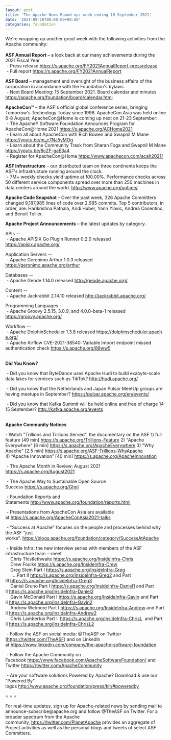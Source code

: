```yaml
---
layout: post
title: 'The Apache News Round-up: week ending 10 September 2021'
date: '2021-09-10T00:00:00+00:00'
categories: foundation
---
```

<p></p><p></p><p></p><p></p><p></p><p></p><p></p><p></p><p></p><p></p><p></p><p>We're wrapping up another great week with the following activities from the Apache community:<br><br>
<b>ASF Annual Report</b> – a look back at our many achievements during the 2021 Fiscal Year<br>
&nbsp;- Press release <a href="https://s.apache.org/FY2021AnnualReport-pressrelease" target="_blank">https://s.apache.org/FY2021AnnualReport-pressrelease </a><br>
&nbsp;- Full report <a href="https://s.apache.org/FY2021AnnualReport" target="_blank">https://s.apache.org/FY2021AnnualReport</a></p><span style="font-weight: 700;">ASF Board</span>&nbsp;– management and oversight of the business affairs of the corporation in accordance with the Foundation's bylaws.<br>&nbsp;- Next Board Meeting: 15 September 2021. Board calendar and minutes <a href="https://apache.org/foundation/board/calendar.html" target="_blank">https://apache.org/foundation/board/calendar.html</a><p></p><p><span style="font-weight: 700;">ApacheCon™</span>&nbsp;– the ASF's official global conference series, bringing Tomorrow's Technology Today since 1998. ApacheCon Asia was held online 6-8 August; ApacheCon@Home is coming up next on 21-23 September:<br>&nbsp;- The Apache® Software Foundation Announces Program for ApacheCon@Home 2021 <a href="https://s.apache.org/ACHome2021" rel="noreferrer" target="_blank" data-saferedirecturl="https://www.google.com/url?q=https://s.apache.org/ACHome2021&amp;source=gmail&amp;ust=1629464796524000&amp;usg=AFQjCNGokj3C2GJ8g64IBFk7UxFH9KlaAw">https://s.apache.org/ACHome202<wbr>1<br></a>&nbsp;- <span class="css-901oao css-16my406 r-poiln3 r-bcqeeo r-qvutc0">Learn all about ApacheCon with Rich Bowen and Swapnil M Mane </span><span class="css-901oao css-16my406 r-poiln3 r-bcqeeo r-qvutc0"><a href="https://youtu.be/m_c7NJ5yMOg" target="_blank">https://youtu.be/m_c7NJ5yMOg</a><br>&nbsp;- Learn about the Community Track from Sharan Foga and Swapnil M Mane </span><a href="https://youtu.be/8cZF-gaE3a4" target="_blank" data-saferedirecturl="https://www.google.com/url?q=https://youtu.be/8cZF-gaE3a4&amp;source=gmail&amp;ust=1630072353387000&amp;usg=AFQjCNHT6Jom17mWOHMP2WFmIUWDu-KG7w">https://youtu.be/8cZF-gaE3a4</a><br>&nbsp;- Register for ApacheCon@Home&nbsp;<a href="https://www.apachecon.com/acah2021/" target="_blank">https://www.apachecon.com/acah2021/</a><br></p><p><span style="font-weight: 700;">ASF Infrastructure</span>&nbsp;– our distributed team on three continents keeps the ASF's infrastructure running around the clock.<br>&nbsp;- 7M+ weekly checks yield uptime at 100.00%. Performance checks across 50 different service components spread over more than 250 machines in data centers around the world.&nbsp;<a href="http://www.apache.org/uptime/" target="_blank">http://www.apache.org/uptime/</a><br></p><p><span style="font-weight: 700;">Apache Code Snapshot&nbsp;</span>– Over the past week, 326 Apache Committers changed 9,187,985 lines of code over 2,985 commits. Top 5 contributors, in order, are: Harikrishna Patnala, Andi Huber, Yann Ylavic, Andrea Cosentino, and Benoit Tellier.<span></span>&nbsp;<span style="font-weight: 700;"> &nbsp; &nbsp; </span></p><p><span style="font-weight: 700;">Apache Project Announcements</span>&nbsp;– the latest updates by category.</p><p>APIs --<br>
&nbsp;- Apache <span class="il">APISIX</span> Go Plugin Runner 0.2.0 released <a href="https://apisix.apache.org/" rel="noreferrer" target="_blank" data-saferedirecturl="https://www.google.com/url?q=https://apisix.apache.org/&amp;source=gmail&amp;ust=1631327526078000&amp;usg=AFQjCNEqVJ6S2jtpVtzdhtPYG15cIN5p2Q">https://<span class="il">apisix</span>.apache.org/</a></p><p>Application Servers --<br>&nbsp;- Apache Geronimo Arthur 1.0.3 released <a href="https://geronimo.apache.org/arthur" target="_blank">https://geronimo.apache.org/arthur</a>
</p>Databases --<br>&nbsp;- Apache <span class="il">Geode</span> 1.14.0 released <a href="http://geode.apache.org/" rel="noreferrer" target="_blank" data-saferedirecturl="https://www.google.com/url?q=http://geode.apache.org/&amp;source=gmail&amp;ust=1631327532917000&amp;usg=AFQjCNF81UYsh4FBH5QTSKZDgXrsRxB4nQ">http://<span class="il">geode</span>.apache.org/</a><p></p><p>Content --<br>&nbsp;- Apache <span class="il">Jackrabbit</span> 2.14.10 released <a href="http://jackrabbit.apache.org/" rel="noreferrer" target="_blank" data-saferedirecturl="https://www.google.com/url?q=http://jackrabbit.apache.org/&amp;source=gmail&amp;ust=1631327531038000&amp;usg=AFQjCNHxXs4OiJVkeRp9roRMpA4jMj-akQ">http://<span class="il">jackrabbit</span>.apache.org/</a></p>Programming Languages --<br>&nbsp;- Apache <span class="il">Groovy</span> 2.5.15, 3.0.9, and 4.0.0-beta-1 released <a href="https://groovy.apache.org/" rel="noreferrer" target="_blank" data-saferedirecturl="https://www.google.com/url?q=https://groovy.apache.org/&amp;source=gmail&amp;ust=1631328330996000&amp;usg=AFQjCNHnoHEQvFGdvwf4Wmz9d4svUR8HPQ">https://<span class="il">groovy</span>.apache.org/</a><p></p><p>Workflow --<br>&nbsp;- Apache DolphinScheduler 1.3.8 released <a href="https://dolphinscheduler.apache.org/" rel="noreferrer" target="_blank" data-saferedirecturl="https://www.google.com/url?q=https://dolphinscheduler.apache.org/&amp;source=gmail&amp;ust=1631327496331000&amp;usg=AFQjCNGaiBPDDF0ASDsKre4aneXRWyEUjQ">https://dolphinscheduler.apach<wbr>e.org/</a><br>&nbsp;- Apache <span class="il">Airflow</span> CVE-2021-38540: Variable Import endpoint missed authentication check <a href="https://s.apache.org/88ww5">https://s.apache.org/88ww5</a></p><p></p><p><span style="font-weight: 700;"><br>Did You Know?</span><br></p><p></p><p>&nbsp;- Did you know that ByteDance uses Apache Hudi to build exabyte-scale data lakes for services such as TikTok? <a target="_blank" class="c-link" data-sk="tooltip_parent" href="http://hudi.apache.org/" rel="noopener noreferrer">http://hudi.apache.org/</a> </p><p>&nbsp;- Did you know that the Netherlands and Japan Pulsar MeetUp groups are having meetups in September? <a target="_blank" class="c-link" data-sk="tooltip_parent" href="https://pulsar.apache.org/en/events/" rel="noopener noreferrer">https://pulsar.apache.org/en/events/</a></p><p>&nbsp;- Did you know that Kafka Summit will be held online and free of charge 14-15 September? <a target="_blank" class="c-link" data-sk="tooltip_parent" href="http://kafka.apache.org/events" rel="noopener noreferrer">http://kafka.apache.org/events</a><br><br></p><p><span style="font-weight: 700;">Apache Community Notices</span><br></p><p>- Watch "Trillions and Trillions Served", the documentary on the ASF 1) full feature [49 min] <a href="https://s.apache.org/Trillions-Feature" target="_blank">https://s.apache.org/Trillions-Feature</a> 2) "Apache Everywhere" [6 min] <a href="https://s.apache.org/ApacheEverywhere" target="_blank">https://s.apache.org/ApacheEverywhere</a><span style="background-color: rgb(255, 255, 255);"></span>&nbsp;3) "Why Apache" [2.5 min] <a href="https://s.apache.org/ASF-Trillions-WhyApache" target="_blank">https://s.apache.org/ASF-Trillions-WhyApache</a> 4)&nbsp;“Apache Innovation” [40 min] <a href="https://s.apache.org/ApacheInnovation" target="_blank">https://s.apache.org/ApacheInnovation</a> <br></p><p>&nbsp;- The Apache Month in Review: August 2021 <a href="https://s.apache.org/August2021" target="_blank">https://s.apache.org/August2021</a></p><p>&nbsp;- The Apache Way to Sustainable Open Source Success&nbsp;<a href="https://s.apache.org/GhnI" target="_blank">https://s.apache.org/GhnI</a><br></p><p>&nbsp;- Foundation Reports and Statements&nbsp;<a href="http://www.apache.org/foundation/reports.html" target="_blank">http://www.apache.org/foundation/reports.html</a><br></p><p>&nbsp;- Presentations from ApacheCon Asia are available at&nbsp;<a href="https://s.apache.org/ApacheConAsia2021-talks" target="_blank">https://s.apache.org/ApacheConAsia2021-talks</a></p><p>&nbsp;- "Success at Apache" focuses on the people and processes behind why the ASF "just works".&nbsp;<a href="https://blogs.apache.org/foundation/category/SuccessAtApache" target="_blank">https://blogs.apache.org/foundation/category/SuccessAtApache</a><br></p><div><p>&nbsp;- Inside Infra: the new interview series with members of the ASF infrastructure team --meet&nbsp;<br>&nbsp; &nbsp; Chris Thistlethwaite&nbsp;<a href="https://s.apache.org/InsideInfra-Chris" target="_blank">https://s.apache.org/InsideInfra-Chris</a><br>&nbsp; &nbsp; Drew Foulks&nbsp;<a href="https://s.apache.org/InsideInfra-Drew" rel="noreferrer" target="_blank" data-saferedirecturl="https://www.google.com/url?q=https://s.apache.org/InsideInfra-Drew&amp;source=gmail&amp;ust=1588339104628000&amp;usg=AFQjCNF9dVEn48pV7o9HBG14sP9uprU8Xw">https://s.apache.org/InsideInf<wbr>ra-Drew</a><br>&nbsp; &nbsp; Greg Stein Part I&nbsp;<a href="https://s.apache.org/InsideInfra-Greg" target="_blank">https://s.apache.org/InsideInfra-Greg</a><br>&nbsp; &nbsp; &nbsp; ...Part II&nbsp;<a href="https://s.apache.org/InsideInfra-Greg2" target="_blank">https://s.apache.org/InsideInfra-Greg2</a>&nbsp;and Part III&nbsp;<a href="https://s.apache.org/InsideInfra-Greg3" target="_blank">https://s.apache.org/InsideInfra-Greg3</a><br>&nbsp; &nbsp; Daniel Gruno Part I&nbsp;<a href="https://s.apache.org/InsideInfra-Daniel1" target="_blank">https://s.apache.org/InsideInfra-Daniel1</a>&nbsp;and Part II&nbsp;<a href="https://s.apache.org/InsideInfra-Daniel2" target="_blank">https://s.apache.org/InsideInfra-Daniel2</a><br>&nbsp;&nbsp;&nbsp; Gavin McDonald Part I&nbsp;<a href="https://s.apache.org/InsideInfra-Gavin" target="_blank">https://s.apache.org/InsideInfra-Gavin</a>&nbsp;and Part II&nbsp;<a href="https://s.apache.org/InsideInfra-Gavin2" target="_blank">https://s.apache.org/InsideInfra-Gavin2</a><br>&nbsp;&nbsp;&nbsp; Andrew Wetmore Part I&nbsp;<a href="https://s.apache.org/InsideInfra-Andrew" target="_blank">https://s.apache.org/InsideInfra-Andrew</a>&nbsp;and Part II&nbsp;<a href="https://s.apache.org/InsideInfra-Andrew2" target="_blank">https://s.apache.org/InsideInfra-Andrew2</a><br>&nbsp; &nbsp; Chris Lambertus Part I&nbsp;&nbsp;<a href="https://s.apache.org/InsideInfra-ChrisL" target="_blank">https://s.apache.org/InsideInfra-ChrisL</a>&nbsp; and Part II&nbsp;<a href="https://s.apache.org/InsideInfra-ChrisL2" target="_blank">https://s.apache.org/InsideInfra-ChrisL2</a></p></div><div><p>&nbsp;- Follow the ASF on social media: @TheASF on Twitter (<a href="https://twitter.com/TheASF" style="background-color: rgb(255, 255, 255);">https://twitter.com/TheASF</a>) and on LinkedIn at&nbsp;<a href="https://www.linkedin.com/company/the-apache-software-foundation" style="background-color: rgb(255, 255, 255);">https://www.linkedin.com/company/the-apache-software-foundation</a><br></p><p>&nbsp;- Follow the Apache Community on Facebook&nbsp;<a href="https://www.facebook.com/ApacheSoftwareFoundation/" target="_blank">https://www.facebook.com/ApacheSoftwareFoundation/</a>&nbsp;and Twitter&nbsp;<a href="https://twitter.com/ApacheCommunity">https://twitter.com/ApacheCommunity</a></p></div><div>&nbsp;- Are your software solutions Powered by Apache? Download &amp; use our "Powered By" logos&nbsp;<a href="http://www.apache.org/foundation/press/kit/#poweredby" target="_blank">http://www.apache.org/foundation/press/kit/#poweredby</a><br></div><p><span class="LrzXr"></span><span class="LrzXr"></span></p><div><p>= = =</p><p>For real-time updates, sign up for Apache-related news by sending mail to announce-subscribe@apache.org and follow @TheASF on Twitter. For a broader spectrum from the Apache community,&nbsp;<a href="https://twitter.com/PlanetApache">https://twitter.com/PlanetApache</a>&nbsp;provides an aggregate of Project activities as well as the personal blogs and tweets of select ASF Committers.</p></div><p></p><p></p><p></p><p></p><p></p><p></p>
